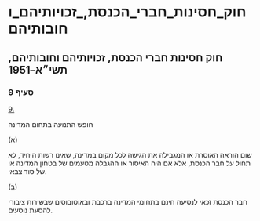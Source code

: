# חוק_חסינות_חברי_הכנסת,_זכויותיהם_וחובותיהם

## חוק חסינות חברי הכנסת, זכויותיהם וחובותיהם, תשי״א–1951

### סעיף 9

[9.](https://he.wikisource.org/wiki/%D7%97%D7%95%D7%A7_%D7%97%D7%A1%D7%99%D7%A0%D7%95%D7%AA_%D7%97%D7%91%D7%A8%D7%99_%D7%94%D7%9B%D7%A0%D7%A1%D7%AA,_%D7%96%D7%9B%D7%95%D7%99%D7%95%D7%AA%D7%99%D7%94%D7%9D_%D7%95%D7%97%D7%95%D7%91%D7%95%D7%AA%D7%99%D7%94%D7%9D#%D7%A1%D7%A2%D7%99%D7%A3_9)

חופש התנועה בתחום המדינה

(א)

שום הוראה האוסרת או המגבילה את הגישה לכל מקום במדינה, שאינו רשות היחיד, לא תחול על חבר הכנסת, אלא אם היה האיסור או ההגבלה מטעמים של בטחון המדינה או של סוד צבאי.

(ב)

חבר הכנסת זכאי לנסיעה חינם בתחומי המדינה ברכבת ובאוטובוסים שבשירות ציבורי להסעת נוסעים.